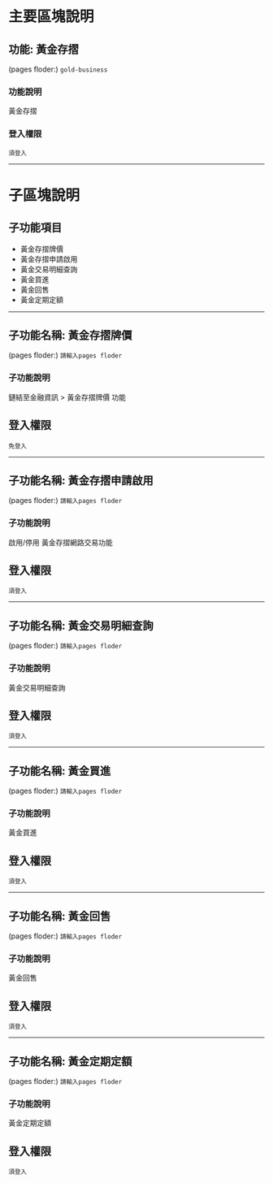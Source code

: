# 主要區塊說明
## 功能: 黃金存摺
(pages floder:) `
gold-business
`

### 功能說明
黃金存摺

### 登入權限
`須登入`


---

# 子區塊說明
## 子功能項目
* 黃金存摺牌價
* 黃金存摺申請啟用
* 黃金交易明細查詢
* 黃金買進
* 黃金回售
* 黃金定期定額


---
## 子功能名稱: 黃金存摺牌價
(pages floder:) `
請輸入pages floder
`

### 子功能說明
鏈結至金融資訊 > 黃金存摺牌價 功能

## 登入權限
`免登入`

---
## 子功能名稱: 黃金存摺申請啟用
(pages floder:) `
請輸入pages floder
`

### 子功能說明
啟用/停用 黃金存摺網路交易功能

## 登入權限
`須登入`

---
## 子功能名稱: 黃金交易明細查詢
(pages floder:) `
請輸入pages floder
`

### 子功能說明
黃金交易明細查詢

## 登入權限
`須登入`

---
## 子功能名稱: 黃金買進
(pages floder:) `
請輸入pages floder
`

### 子功能說明
黃金買進

## 登入權限
`須登入`

---
## 子功能名稱: 黃金回售
(pages floder:) `
請輸入pages floder
`

### 子功能說明
黃金回售

## 登入權限
`須登入`

---
## 子功能名稱: 黃金定期定額
(pages floder:) `
請輸入pages floder
`

### 子功能說明
黃金定期定額

## 登入權限
`須登入`

